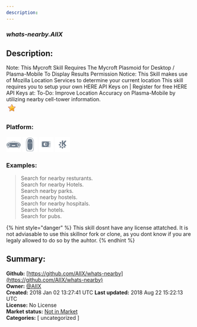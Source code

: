 ```yaml
---
description: 
---
```


### _whats-nearby.AIIX_  
## Description:  
Note: This Mycroft Skill Requires The Mycroft Plasmoid for Desktop / Plasma-Mobile To Display Results
Permission Notice: This Skill makes use of Mozilla Location Services to determine your current location
This skill requires you to setup your own HERE API Keys on  | Register for free HERE API Keys at: 
To-Do: Improve Location Accuracy on Plasma-Mobile by utilizing nearby cell-tower information.  
![](../.gitbook/assets/star.png)  
### Platform:  
 ![Mark I](../.gitbook/assets/mark-1-icon.png)  ![Mark II](../.gitbook/assets/mark-2-icon.png)  ![Picroft](../.gitbook/assets/picroft-icon.png)  ![plasmoid](../.gitbook/assets/kde.png)   
### Examples:  
> Search for nearby resturants.  
> Search for nearby Hotels.  
> Search nearby parks.  
> Search nearby hostels.  
> Search for nearby hospitals.  
> Search for hotels.  
> Search for pubs.  
  
{% hint style="danger" %}
This skill dosnt have any license attatched. It is not adviasable to use this skillnor fork or clone, as you dont know if you are legaly allowed to do so by the auhtor.
{% endhint %}
  
## Summary:  
**Github:** [https://github.com/AIIX/whats-nearby](https://github.com/AIIX/whats-nearby)  
**Owner:** [@AIIX](https://github.com/AIIX)  
**Created:** 2018 Jan 02 13:27:41 UTC  **Last updated:** 2018 Aug 22 15:22:13 UTC  
**License:** No License  
**Market status:** [Not in Market](https://market.mycroft.ai/skill/)  
**Categories:** [ uncategorized ]   
